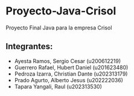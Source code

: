 # Proyecto-Java-Crisol
Proyecto Final Java para la empresa Crisol

## Integrantes:

 - Ayesta Ramos, Sergio Cesar (u200612219)
- Guerrero Rafael, Hubert Daniel (u201623480)
- Pedroza Izarra, Christian Dante (u202313179) 
- Prado Agurto, Alberto Jesus (u202222036) 
- Tapara Yangali, Raul (u202313530)